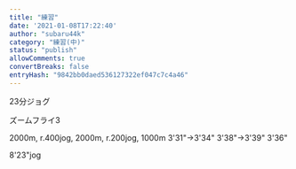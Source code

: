 ```yaml
---
title: "練習"
date: '2021-01-08T17:22:40'
author: "subaru44k"
category: "練習(中)"
status: "publish"
allowComments: true
convertBreaks: false
entryHash: "9842bb0daed536127322ef047c7c4a46"
---
```

23分ジョグ

ズームフライ3

2000m, r.400jog, 2000m, r.200jog, 1000m
3'31"→3'34"
3'38"→3'39"
3'36"

8'23"jog
